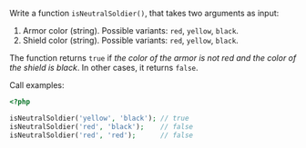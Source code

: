 
Write a function `isNeutralSoldier()`, that takes two arguments as input:

1. Armor color (string). Possible variants: `red`, `yellow`, `black`.
2. Shield color (string). Possible variants: `red`, `yellow`, `black`.

The function returns `true` if *the color of the armor is not red and the color of the shield is black*. In other cases, it returns `false`.

Call examples:

```php
<?php

isNeutralSoldier('yellow', 'black'); // true
isNeutralSoldier('red', 'black');    // false
isNeutralSoldier('red', 'red');      // false
```
